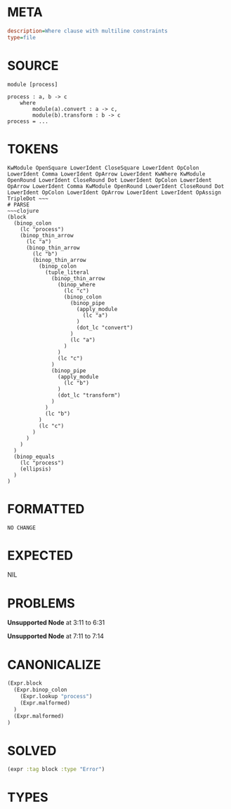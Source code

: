 # META
~~~ini
description=Where clause with multiline constraints
type=file
~~~
# SOURCE
~~~roc
module [process]

process : a, b -> c
	where
		module(a).convert : a -> c,
		module(b).transform : b -> c
process = ...
~~~
# TOKENS
~~~text
KwModule OpenSquare LowerIdent CloseSquare LowerIdent OpColon LowerIdent Comma LowerIdent OpArrow LowerIdent KwWhere KwModule OpenRound LowerIdent CloseRound Dot LowerIdent OpColon LowerIdent OpArrow LowerIdent Comma KwModule OpenRound LowerIdent CloseRound Dot LowerIdent OpColon LowerIdent OpArrow LowerIdent LowerIdent OpAssign TripleDot ~~~
# PARSE
~~~clojure
(block
  (binop_colon
    (lc "process")
    (binop_thin_arrow
      (lc "a")
      (binop_thin_arrow
        (lc "b")
        (binop_thin_arrow
          (binop_colon
            (tuple_literal
              (binop_thin_arrow
                (binop_where
                  (lc "c")
                  (binop_colon
                    (binop_pipe
                      (apply_module
                        (lc "a")
                      )
                      (dot_lc "convert")
                    )
                    (lc "a")
                  )
                )
                (lc "c")
              )
              (binop_pipe
                (apply_module
                  (lc "b")
                )
                (dot_lc "transform")
              )
            )
            (lc "b")
          )
          (lc "c")
        )
      )
    )
  )
  (binop_equals
    (lc "process")
    (ellipsis)
  )
)
~~~
# FORMATTED
~~~roc
NO CHANGE
~~~
# EXPECTED
NIL
# PROBLEMS
**Unsupported Node**
at 3:11 to 6:31

**Unsupported Node**
at 7:11 to 7:14

# CANONICALIZE
~~~clojure
(Expr.block
  (Expr.binop_colon
    (Expr.lookup "process")
    (Expr.malformed)
  )
  (Expr.malformed)
)
~~~
# SOLVED
~~~clojure
(expr :tag block :type "Error")
~~~
# TYPES
~~~roc
~~~
